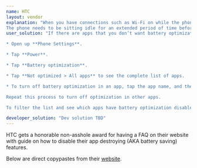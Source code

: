 ```yaml
---
name: HTC
layout: vendor
explanation: "When you have connections such as Wi‍-Fi on while the phone is in sleep mode, some apps may still continue to use the battery. Starting from Android 6.0, battery optimization is enabled for all apps by default which helps prolong battery standby time when you’re not using the phone.
The phone needs to be sitting idle for an extended period of time before battery optimization takes effect."
user_solution: "If there are apps that you don’t want battery optimization enabled, you can turn the feature off in those apps.

* Open up **Phone Settings**.

* Tap **Power**.

* Tap **Battery optimization**.

* Tap **Not optimized > All apps** to see the complete list of apps.

* To turn off battery optimization in an app, tap the app name, and then tap **Don’t optimize > Done**.

Repeat this process to turn off optimization in other apps.

To filter the list and see which apps have battery optimization disabled, tap All apps > Not optimized."

developer_solution: "Dev solution TBD"
---
```


HTC gets a honorable non-asshole award for having a FAQ on their website with guide on how to disable their app destroying (AKA battery saving) features.

Below are direct copypastes from their [website](https://www.htc.com/us/support/htc-one-m9/howto/696906.html).

